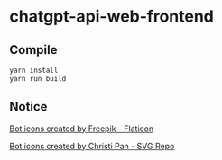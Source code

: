 # chatgpt-api-web-frontend

## Compile
```bash
yarn install
yarn run build
```

## Notice
[Bot icons created by Freepik - Flaticon](https://www.flaticon.com/free-icons/bot)

[Bot icons created by Christi Pan - SVG Repo](https://www.svgrepo.com/svg/486361/robot)
